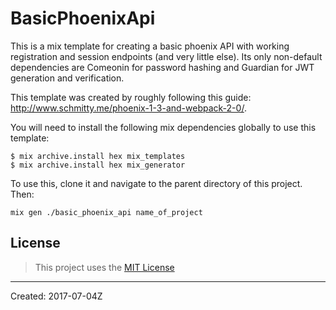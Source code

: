 # BasicPhoenixApi

This is a mix template for creating a basic phoenix API with working registration and session endpoints (and very little else). Its only non-default dependencies are Comeonin for password hashing and Guardian for JWT generation and verification.

This template was created by roughly following this guide: http://www.schmitty.me/phoenix-1-3-and-webpack-2-0/.

You will need to install the following mix dependencies globally to use this template:

```
$ mix archive.install hex mix_templates
$ mix archive.install hex mix_generator
```

To use this, clone it and navigate to the parent directory of this project. Then:

```
mix gen ./basic_phoenix_api name_of_project
```

## License

> This project uses the [MIT License](https://opensource.org/licenses/MIT)

----
Created:  2017-07-04Z
